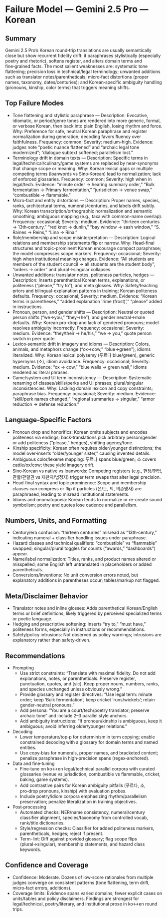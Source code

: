 # Failure Model — Gemini 2.5 Pro — Korean

## Summary
Gemini 2.5 Pro’s Korean round‑trip translations are usually semantically close but show recurrent fidelity drift: it paraphrases stylistically (especially poetry and rhetoric), softens register, and alters domain terms and fine‑grained facts. The most salient weaknesses are: systematic tone flattening; precision loss in technical/legal terminology; unwanted additions such as translator notes/parentheticals; micro‑fact distortions (proper names, taxonomy, dates/centuries); and Korean‑specific ambiguity handling (pronouns, kinship, color terms) that triggers meaning shifts.

## Top Failure Modes
- Tone flattening and stylistic paraphrase — Description: Evocative, idiomatic, or period/genre tones are rendered into more generic, formal, or verbose Korean, then back into plain English, losing rhythm and force. Why: Preference for safe, neutral Korean paraphrase and register normalization during generation; decoding favors fluency over faithfulness. Frequency: common; Severity: medium-high. Evidence: judges note “poetic nuance flattened” and “archaic legal tone modernized”; “dialogue subtext softened; parallelism lost.”
- Terminology drift in domain texts — Description: Specific terms in legal/technical/culinary/game systems are replaced by near-synonyms that change scope or meaning. Why: Korean lexical gaps or multiple competing terms (loanwords vs Sino‑Korean) lead to normalization; lack of enforced glossaries. Frequency: common; Severity: high when in legal/tech. Evidence: “minute order → hearing summary order,” “Bulk fermentation → Primary fermentation,” “jurisdiction → venue swap,” “combustible → flammable.”
- Micro‑fact and entity distortions — Description: Proper names, species, ranks, architectural terms, numerals/centuries, and labels drift subtly. Why: Korean transcription/orthographic normalization and semantic smoothing; ambiguous mapping (e.g., taxa with common-name overlap). Frequency: occasional; Severity: medium. Evidence: “thirteen centuries → 13th‑century,” “red knot → dunlin,” “bay window → sash window,” “S. Raines → Reins,” “Lina → Rina.”
- Role/membership and scope misinterpretation — Description: Logical relations and membership statements flip or narrow. Why: Head-final structures and topic-prominent Korean encourage compact paraphrase; the model compresses scope markers. Frequency: occasional; Severity: high when institutional meaning changes. Evidence: “All students are members of the student council → all students are the student body”; “orders → order” and plural→singular collapses.
- Unwanted additions: translator notes, politeness particles, hedges — Description: Inserts parenthetical Korean terms, explanations, or politeness (“please,” “try to”), and meta glosses. Why: Safety/teaching priors and bilingual-explanation patterns in training; Korean politeness defaults. Frequency: occasional; Severity: medium. Evidence: “Korean terms in parentheses,” “added explanation ‘rime (frost)’,” “please” added in instructions.
- Pronoun, person, and gender shifts — Description: Neutral or quoted person shifts (“we→you,” “they→he”), and gender neutral→male defaults. Why: Korean pro-drop and lack of gendered pronouns; model resolves ambiguity incorrectly. Frequency: occasional; Severity: medium. Evidence: “they/their → he/his,” “we → you,” quote person switch in peer quote.
- Lexico‑semantic drift in imagery and idioms — Description: Colors, animals, and metaphors change (“ox→cow,” “blue→green”), idioms literalized. Why: Korean lexical polysemy (푸르다 blue/green), generic hypernyms (소), idiom avoidance. Frequency: occasional; Severity: medium. Evidence: “ox → cow,” “blue walls → green wall,” idioms rendered as literal phrases.
- Game/system and UI term inconsistency — Description: Systematic renaming of classes/skills/perks and UI phrases; plural/singular inconsistencies. Why: Lacking domain lexicon and copy constraints; paraphrase bias. Frequency: occasional; Severity: medium. Evidence: “skill/perk names changed,” “regional summaries → singular,” “armor reduction → defense reduction.”

## Language‑Specific Factors
- Pronoun drop and honorifics: Korean omits subjects and encodes politeness via endings; back‑translations pick arbitrary person/gender or add politeness (“please,” hedges), shifting agency/tone.
- Kinship specificity: Korean often requires older/younger distinctions; the model over‑inserts “older/younger sister,” causing invented details.
- Ambiguous color/lexeme mapping: 푸르다 spans blue/green; 소 covers cattle/ox/cow; these yield imagery drift.
- Sino‑Korean vs native vs loanwords: Competing registers (e.g., 헌장/헌법, 관할/관할권 vs 재판지/법정지) trigger term swaps that alter legal precision.
- Head‑final syntax and topic prominence: Scope and membership clauses can compress or flip if particles (은/는, 의, 의존명사) are paraphrased, leading to misread institutional statements.
- Idioms and onomatopoeia: Korean tends to normalize or re-create sound symbolism; poetry and quotes lose cadence and parallelism.

## Numbers, Units, and Formatting
- Century/era confusion: “thirteen centuries” misread as “13th‑century,” indicating numeral + classifier handling issues under paraphrase.
- Hazard classes and technical qualifiers: “combustible” vs “flammable” swapped; singular/plural toggles for counts (“awards,” “dashboards”) appear.
- Name/label normalization: Titles, ranks, and product names altered or misspelled; some English left untranslated in placeholders or added parentheticals.
- Conversions/inventions: No unit conversion errors noted, but explanatory additions in parentheses occur; tables/markup not flagged.

## Meta/Disclaimer Behavior
- Translator notes and inline glosses: Adds parenthetical Korean/English terms or brief definitions, likely triggered by perceived specialized terms or poetic language.
- Hedging and prescriptive softening: Inserts “try to,” “must have,” politeness forms, especially in instructions or recommendations.
- Safety/policy intrusions: Not observed as policy warnings; intrusions are explanatory rather than safety‑driven.

## Recommendations
- Prompting
  - Use strict constraints: “Translate with maximal fidelity. Do not add explanations, notes, or parentheticals. Preserve register, punctuation, quotes, and [sic]. Keep proper nouns, numbers, ranks, and species unchanged unless obviously wrong.”
  - Provide glossary and register directives: “Use legal term: minute order; keep ‘Bulk fermentation’; keep cricket ‘runs/wickets’; retain gender-neutral pronouns.”
  - Add persona: “You are a court/tech/poetry translator; preserve archaic tone” and include 2–3 parallel style anchors.
  - Add ambiguity instructions: “If pronoun/kinship is ambiguous, keep it ambiguous; avoid inferring older/younger relations.”
- Decoding
  - Lower temperature/top‑p for determinism in term copying; enable constrained decoding with a glossary for domain terms and named entities.
  - Use copy‑bias for numerals, proper names, and bracketed content; penalize paraphrase in high‑precision spans (regex‑anchored).
- Data and fine‑tuning
  - Fine‑tune on ko↔en legal/technical parallel corpora with curated glossaries (venue vs jurisdiction, combustible vs flammable, cricket, baking, game systems).
  - Add contrastive pairs for Korean ambiguity pitfalls (푸르다, 소, pro‑drop pronouns, kinship) with evaluation probes.
  - Include poetry/idiom corpora emphasizing rhythm/parallelism preservation; penalize literalization in training objectives.
- Post‑processing
  - Automated checks: NER/name consistency, numeral/century classifier alignment, species/taxonomy from controlled vocab, rank/title dictionaries.
  - Style/regression checks: Classifier for added politeness markers, parentheticals, hedges; reject if present.
  - Term-lint: Diff against provided glossary; flag scope flips (plural→singular), membership statements, and hazard class keywords.

## Confidence and Coverage
- Confidence: Moderate. Dozens of low‑score rationales from multiple judges converge on consistent patterns (tone flattening, term drift, micro‑fact errors, additions).
- Coverage limits: Evidence spans varied domains; fewer explicit cases on units/tables and policy disclaimers. Findings are strongest for legal/technical, poetry/literary, and institutional prose in ko↔en round trips.